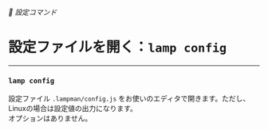 ###### 🔧 設定コマンド

# 設定ファイルを開く：`lamp config`
----------------------------------------------------------------------

### `lamp config`

設定ファイル `.lampman/config.js` をお使いのエディタで開きます。ただし、Linuxの場合は設定値の出力になります。  
オプションはありません。
